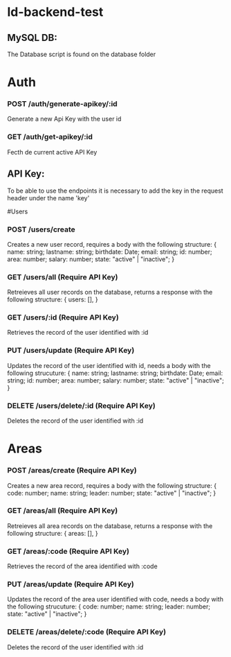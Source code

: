# ld-backend-test

## MySQL DB:

The Database script is found on the database folder

# Auth

### POST /auth/generate-apikey/:id

Generate a new Api Key with the user id

### GET /auth/get-apikey/:id

Fecth de current active API Key 

## API Key:

To be able to use the endpoints it is necessary to add the key in the request header under the name 'key'

#Users

### POST /users/create

Creates a new user record, requires a body with the following structure:
{
  name: string;
  lastname: string;
  birthdate: Date;
  email: string;
  id: number;
  area: number;
  salary: number;
  state: "active" | "inactive";
}

### GET /users/all (Require API Key)

Retreieves all user records on the database, returns a response with the following structure:
{
  users: [],
}

### GET /users/:id (Require API Key)

Retrieves the record of the user identified with :id

### PUT /users/update (Require API Key)

Updates the record of the user identified with id, needs a body with the following strucuture:
{
  name: string;
  lastname: string;
  birthdate: Date;
  email: string;
  id: number;
  area: number;
  salary: number;
  state: "active" | "inactive";
}

### DELETE /users/delete/:id (Require API Key)

Deletes the record of the user identified with :id

# Areas

### POST /areas/create (Require API Key)

Creates a new area record, requires a body with the following structure:
{
  code: number;
  name: string;
  leader: number;
  state: "active" | "inactive";
}

### GET /areas/all (Require API Key)

Retreieves all area records on the database, returns a response with the following structure:
{
  areas: [],
}

### GET /areas/:code (Require API Key)

Retrieves the record of the area identified with :code

### PUT /areas/update (Require API Key)

Updates the record of the area user identified with code, needs a body with the following strucuture:
{
  code: number;
  name: string;
  leader: number;
  state: "active" | "inactive";
}

### DELETE /areas/delete/:code (Require API Key)

Deletes the record of the user identified with :id
